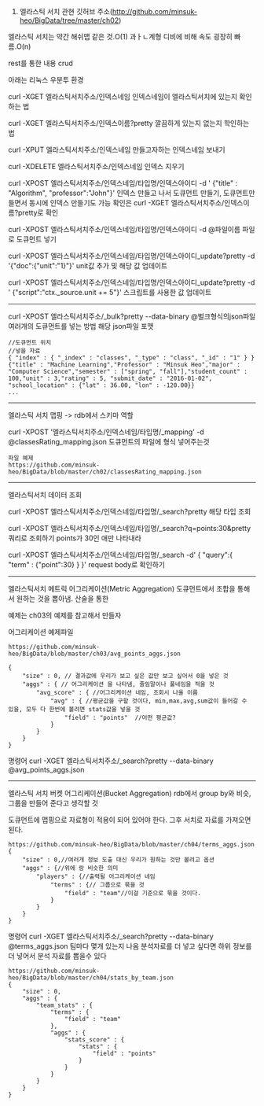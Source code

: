1. 엘라스틱 서치
관현 깃허브 주소(http://github.com/minsuk-heo/BigData/tree/master/ch02)

엘라스틱 서치는 약간 해쉬맵 같은 것.O(1)
과ㅏㄴ계형 디비에 비해 속도 굉장히 빠름.O(n)

rest를 통한 내용 crud

아래는 리눅스 우분투 환경

curl -XGET 엘라스틱서치주소/인덱스네임
인덱스네임이 엘라스틱서치에 있는지 확인하는 법

curl -XGET 엘라스틱서치주소/인덱스이름?pretty
깔끔하게 있는지 없는지 학인하는 법

curl -XPUT 엘라스틱서치주소/인덱스네임
만들고자하는 인덱스네임 보내기

curl -XDELETE 엘라스틱서치주소/인덱스네임
인덱스 지우기

curl -XPOST 엘라스틱서치주소/인덱스네임/타입명/인덱스아이디 -d '
{"title" : "Algorithm", "professor":"John"}'
인덱스 만들고 나서 도큐먼트 만들기, 도큐먼트만들면서 동시에 인덱스 만들기도 가능
확인은 curl -XGET 엘라스틱서치주소/인덱스이름?pretty로 확인

curl -XPOST 엘라스틱서치주소/인덱스네임/타입명/인덱스아이디 -d @파일이름
파일로 도큐먼트 넣기

curl -XPOST 엘라스틱서치주소/인덱스네임/타입명/인덱스아이디_update?pretty -d '{"doc":{"unit":"1}"}'
unit값 추가 및 해당 값 업데이트

curl -XPOST 엘라스틱서치주소/인덱스네임/타입명/인덱스아이디_update?pretty -d '
{"script":"ctx._source.unit += 5"}'
스크립트를 사용한 값 업데이트

----------------------------------------
curl -XPOST 엘라스틱서치주소/_bulk?pretty --data-binary @벌크형식의json파일
여러개의 도큐먼트를 넣는 방법
해당 json파일 포맷
```
//도큐먼트 위치
//넣을 자료
{ "index" : { "_index" : "classes", "_type" : "class", "_id" : "1" } }
{"title" : "Machine Learning","Professor" : "Minsuk Heo","major" : "Computer Science","semester" : ["spring", "fall"],"student_count" : 100,"unit" : 3,"rating" : 5, "submit_date" : "2016-01-02", "school_location" : {"lat" : 36.00, "lon" : -120.00}}
...
```

-------------------------------------------------
엘라스틱 서치 맵핑 -> rdb에서 스키마 역할

curl -XPOST '엘라스틱서치주소/인덱스네임/타입명/_mapping' -d @classesRating_mapping.json
도큐먼트의 파일에 형식 넣어주는것
```
파일 예제
https://github.com/minsuk-heo/BigData/blob/master/ch02/classesRating_mapping.json
```

------------------------------------------------
엘라스틱서치 데이터 조회

curl -XPOST 엘라스틱서치주소/인덱스네임/타입명/_search?pretty
해당 타입 조회

curl -XPOST 엘라스틱서치주소/인덱스네임/타입명/_search?q=points:30&pretty
쿼리로 조회하기 points가 30인 애만 나타내라

curl -XPOST 엘라스틱서치주소/인덱스네임/타입명/_search -d'
{
	"query":{
		"term" : {"point":30}
	}
}'
request body로 확인하기

---------------------------------------------------------------
엘라스틱서치 메트릭 어그리케이션(Metric Aggregation)
도큐먼트에서 조합을 통해서 원하는 것을 뽑아냄. 산술을 통한


예제는 ch03의 예제를 참고해서 만들자

어그리케이션 예제파일
```
https://github.com/minsuk-heo/BigData/blob/master/ch03/avg_points_aggs.json

{
	"size" : 0, // 결과값에 우리가 보고 싶은 값만 보고 싶어서 0을 넣은 것
	"aggs" : { // 어그리케이션 을 나타냄, 줄임말이나 풀네임을 적을 것
		"avg_score" : { //어그리케이션 네임, 조회시 나올 이름
			"avg" : { //평균값을 구할 것이다, min,max,avg,sum값이 들어갈 수 있을, 모두 다 한번에 볼려면 stats값을 넣을 것
				"field" : "points"  //어떤 평균값?
			}
		}
	}
}
```

명령어
curl -XGET 엘라스틱서치주소/_search?pretty --data-binary @avg_points_aggs.json

--------------------------------------------------------------------------
엘라스틱 서치 버켓 어그리케이션(Bucket Aggregation)
rdb에서 group by와 비슷, 그룹을 만들어 준다고 생각할 것


도큐먼트에 맵핑으로 자료형이 적용이 되어 있어야 한다.
그후 서치로 자료를 가져오면 된다.
```
https://github.com/minsuk-heo/BigData/blob/master/ch04/terms_aggs.json
{
	"size" : 0,//여러개 정보 도출 대신 우리가 원하는 것만 볼려고 옵션
	"aggs" : {//위에 랑 비슷한 의미
		"players" : {//출력될 어그리케이션 네임
			"terms" : {// 그룹으로 묶을 것
				"field" : "team"//이걸 기준으로 묶을 것이다.
			}
		}
	}
}
```
명령어
curl -XGET 엘라스틱서치주소/_search?pretty --data-binary @terms_aggs.json
팀마다 몇개 있는지 나옴
분석자료를 더 넣고 싶다면 하위 정보를 더 넣어서 분석 자료를 뽑을수 있다
```
https://github.com/minsuk-heo/BigData/blob/master/ch04/stats_by_team.json
{
	"size" : 0,
	"aggs" : {
		"team_stats" : {
			"terms" : {
				"field" : "team"
			},
			"aggs" : {
				"stats_score" : {
					"stats" : {
						"field" : "points"
					}
				}
			}
		}
	}
}
```





